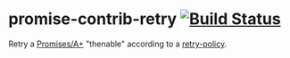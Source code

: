 # promise-contrib-retry [![Build Status](https://travis-ci.org/systeminsights/promise-contrib-retry.svg?branch=master)](https://travis-ci.org/systeminsights/promise-contrib-retry)

Retry a [Promises/A+](https://promisesaplus.com/) "thenable" according to a [retry-policy](https://github.com/systeminsights/retry-policy).

